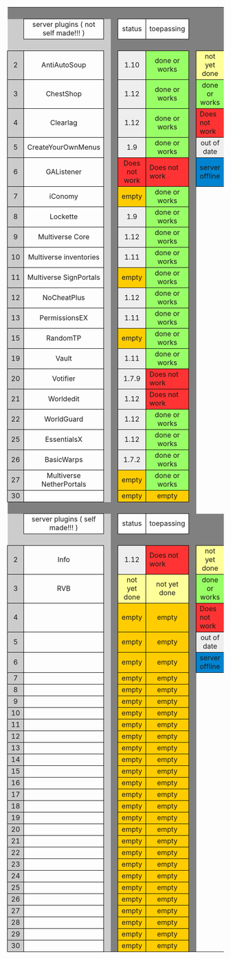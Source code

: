 <!DOCTYPE HTML PUBLIC "-//W3C//DTD HTML 4.0 Transitional//EN">

<html>
<body>
<table cellspacing="0" border="0">
	<colgroup span="12" width="85"></colgroup>
	<tr>
		<td height="17" align="left" bgcolor="#808080"><br></td>
		<td align="left" bgcolor="#808080"><br></td>
		<td align="left" bgcolor="#808080"><br></td>
		<td align="left" bgcolor="#808080"><br></td>
		<td align="left" bgcolor="#808080"><br></td>
		<td align="left" bgcolor="#808080"><br></td>
		<td align="left" bgcolor="#808080"><br></td>
		<td align="left" bgcolor="#808080"><br></td>
		<td align="left" bgcolor="#808080"><br></td>
		<td align="left" bgcolor="#808080"><br></td>
		<td align="left" bgcolor="#808080"><br></td>
		<td align="left" bgcolor="#808080"><br></td>
	</tr>
	<tr>
		<td height="17" align="left" bgcolor="#CCCCCC"><br></td>
		<td style="border-top: 1px solid #000000; border-bottom: 1px solid #000000; border-left: 1px solid #000000; border-right: 1px solid #000000" colspan=3 align="center" valign=middle>server plugins ( not self made!!! )</td>
		<td align="left" bgcolor="#CCCCCC"><br></td>
		<td align="left" bgcolor="#808080"><br></td>
		<td style="border-top: 1px solid #000000; border-bottom: 1px solid #000000; border-left: 1px solid #000000; border-right: 1px solid #000000" colspan=2 align="center" valign=middle>status</td>
		<td style="border-top: 1px solid #000000; border-bottom: 1px solid #000000; border-left: 1px solid #000000; border-right: 1px solid #000000" align="center">toepassing</td>
		<td align="left" bgcolor="#808080"><br></td>
		<td align="left" bgcolor="#808080"><br></td>
		<td align="left" bgcolor="#808080"><br></td>
	</tr>
	<tr>
		<td height="17" align="left" bgcolor="#CCCCCC"><br></td>
		<td align="center" valign=middle bgcolor="#CCCCCC"><br></td>
		<td align="left" bgcolor="#CCCCCC"><br></td>
		<td align="left" bgcolor="#CCCCCC"><br></td>
		<td align="left" bgcolor="#CCCCCC"><br></td>
		<td align="left" bgcolor="#808080"><br></td>
		<td align="left" bgcolor="#808080"><br></td>
		<td align="left" bgcolor="#808080"><br></td>
		<td align="left" bgcolor="#808080"><br></td>
		<td align="left" bgcolor="#808080"><br></td>
		<td align="left" bgcolor="#808080"><br></td>
		<td align="left" bgcolor="#808080"><br></td>
	</tr>
	<tr>
		<td style="border-top: 1px solid #000000; border-bottom: 1px solid #000000; border-left: 1px solid #000000; border-right: 1px solid #000000" height="17" align="center" bgcolor="#CCCCCC" sdval="2" sdnum="1043;">2</td>
		<td style="border-top: 1px solid #000000; border-bottom: 1px solid #000000; border-left: 1px solid #000000; border-right: 1px solid #000000" colspan=3 align="center" valign=middle>AntiAutoSoup</td>
		<td align="left" bgcolor="#CCCCCC"><br></td>
		<td align="left" bgcolor="#808080"><br></td>
		<td style="border-top: 1px solid #000000; border-bottom: 1px solid #000000; border-left: 1px solid #000000; border-right: 1px solid #000000" colspan=2 align="center" valign=middle bgcolor="#EEEEEE">1.10</td>
		<td style="border-top: 1px solid #000000; border-bottom: 1px solid #000000; border-left: 1px solid #000000; border-right: 1px solid #000000" align="center" bgcolor="#99FF66">done or works</td>
		<td align="left" bgcolor="#808080"><br></td>
		<td style="border-top: 1px solid #000000; border-bottom: 1px solid #000000; border-left: 1px solid #000000; border-right: 1px solid #000000" align="center" bgcolor="#FFFF99">not yet done</td>
		<td align="left" bgcolor="#808080"><br></td>
	</tr>
	<tr>
		<td style="border-top: 1px solid #000000; border-bottom: 1px solid #000000; border-left: 1px solid #000000; border-right: 1px solid #000000" height="17" align="center" bgcolor="#CCCCCC" sdval="3" sdnum="1043;">3</td>
		<td style="border-top: 1px solid #000000; border-bottom: 1px solid #000000; border-left: 1px solid #000000; border-right: 1px solid #000000" colspan=3 align="center" valign=middle>ChestShop</td>
		<td align="left" bgcolor="#CCCCCC"><br></td>
		<td align="left" bgcolor="#808080"><br></td>
		<td style="border-top: 1px solid #000000; border-bottom: 1px solid #000000; border-left: 1px solid #000000; border-right: 1px solid #000000" colspan=2 align="center" valign=middle bgcolor="#EEEEEE">1.12</td>
		<td style="border-top: 1px solid #000000; border-bottom: 1px solid #000000; border-left: 1px solid #000000; border-right: 1px solid #000000" align="center" bgcolor="#99FF66">done or works</td>
		<td align="left" bgcolor="#808080"><br></td>
		<td style="border-top: 1px solid #000000; border-bottom: 1px solid #000000; border-left: 1px solid #000000; border-right: 1px solid #000000" align="center" bgcolor="#99FF66">done or works</td>
		<td align="left" bgcolor="#808080"><br></td>
	</tr>
	<tr>
		<td style="border-top: 1px solid #000000; border-bottom: 1px solid #000000; border-left: 1px solid #000000; border-right: 1px solid #000000" height="17" align="center" bgcolor="#CCCCCC" sdval="4" sdnum="1043;">4</td>
		<td style="border-top: 1px solid #000000; border-bottom: 1px solid #000000; border-left: 1px solid #000000; border-right: 1px solid #000000" colspan=3 align="center" valign=middle>Clearlag</td>
		<td align="left" bgcolor="#CCCCCC"><br></td>
		<td align="left" bgcolor="#808080"><br></td>
		<td style="border-top: 1px solid #000000; border-bottom: 1px solid #000000; border-left: 1px solid #000000; border-right: 1px solid #000000" colspan=2 align="center" valign=middle bgcolor="#EEEEEE">1.12</td>
		<td style="border-top: 1px solid #000000; border-bottom: 1px solid #000000; border-left: 1px solid #000000; border-right: 1px solid #000000" align="center" bgcolor="#99FF66">done or works</td>
		<td align="left" bgcolor="#808080"><br></td>
		<td style="border-top: 1px solid #000000; border-bottom: 1px solid #000000; border-left: 1px solid #000000; border-right: 1px solid #000000" align="left" bgcolor="#FF3333">Does not work</td>
		<td align="left" bgcolor="#808080"><br></td>
	</tr>
	<tr>
		<td style="border-top: 1px solid #000000; border-bottom: 1px solid #000000; border-left: 1px solid #000000; border-right: 1px solid #000000" height="17" align="center" bgcolor="#CCCCCC" sdval="5" sdnum="1043;">5</td>
		<td style="border-top: 1px solid #000000; border-bottom: 1px solid #000000; border-left: 1px solid #000000; border-right: 1px solid #000000" colspan=3 align="center" valign=middle>CreateYourOwnMenus</td>
		<td align="left" bgcolor="#CCCCCC"><br></td>
		<td align="left" bgcolor="#808080"><br></td>
		<td style="border-top: 1px solid #000000; border-bottom: 1px solid #000000; border-left: 1px solid #000000; border-right: 1px solid #000000" colspan=2 align="center" valign=middle bgcolor="#EEEEEE">1.9</td>
		<td style="border-top: 1px solid #000000; border-bottom: 1px solid #000000; border-left: 1px solid #000000; border-right: 1px solid #000000" align="center" bgcolor="#99FF66">done or works</td>
		<td align="left" bgcolor="#808080"><br></td>
		<td style="border-top: 1px solid #000000; border-bottom: 1px solid #000000; border-left: 1px solid #000000; border-right: 1px solid #000000" align="center" bgcolor="#EEEEEE">out of date</td>
		<td align="left" bgcolor="#808080"><br></td>
	</tr>
	<tr>
		<td style="border-top: 1px solid #000000; border-bottom: 1px solid #000000; border-left: 1px solid #000000; border-right: 1px solid #000000" height="17" align="center" bgcolor="#CCCCCC" sdval="6" sdnum="1043;">6</td>
		<td style="border-top: 1px solid #000000; border-bottom: 1px solid #000000; border-left: 1px solid #000000; border-right: 1px solid #000000" colspan=3 align="center" valign=middle>GAListener</td>
		<td align="left" bgcolor="#CCCCCC"><br></td>
		<td align="left" bgcolor="#808080"><br></td>
		<td style="border-top: 1px solid #000000; border-bottom: 1px solid #000000; border-left: 1px solid #000000; border-right: 1px solid #000000" colspan=2 align="center" valign=middle bgcolor="#FF3333">Does not work</td>
		<td style="border-top: 1px solid #000000; border-bottom: 1px solid #000000; border-left: 1px solid #000000; border-right: 1px solid #000000" align="left" bgcolor="#FF3333">Does not work</td>
		<td align="left" bgcolor="#808080"><br></td>
		<td style="border-top: 1px solid #000000; border-bottom: 1px solid #000000; border-left: 1px solid #000000; border-right: 1px solid #000000" align="left" bgcolor="#0084D1">server offline</td>
		<td align="left" bgcolor="#808080"><br></td>
	</tr>
	<tr>
		<td style="border-top: 1px solid #000000; border-bottom: 1px solid #000000; border-left: 1px solid #000000; border-right: 1px solid #000000" height="17" align="center" bgcolor="#CCCCCC" sdval="7" sdnum="1043;">7</td>
		<td style="border-top: 1px solid #000000; border-bottom: 1px solid #000000; border-left: 1px solid #000000; border-right: 1px solid #000000" colspan=3 align="center" valign=middle>iConomy</td>
		<td align="left" bgcolor="#CCCCCC"><br></td>
		<td align="left" bgcolor="#808080"><br></td>
		<td style="border-top: 1px solid #000000; border-bottom: 1px solid #000000; border-left: 1px solid #000000; border-right: 1px solid #000000" colspan=2 align="center" valign=middle bgcolor="#FFCC00">empty</td>
		<td style="border-top: 1px solid #000000; border-bottom: 1px solid #000000; border-left: 1px solid #000000; border-right: 1px solid #000000" align="center" bgcolor="#99FF66">done or works</td>
		<td align="left" bgcolor="#808080"><br></td>
		<td align="left"><br></td>
		<td align="left" bgcolor="#808080"><br></td>
	</tr>
	<tr>
		<td style="border-top: 1px solid #000000; border-bottom: 1px solid #000000; border-left: 1px solid #000000; border-right: 1px solid #000000" height="17" align="center" bgcolor="#CCCCCC" sdval="8" sdnum="1043;">8</td>
		<td style="border-top: 1px solid #000000; border-bottom: 1px solid #000000; border-left: 1px solid #000000; border-right: 1px solid #000000" colspan=3 align="center" valign=middle>Lockette</td>
		<td align="left" bgcolor="#CCCCCC"><br></td>
		<td align="left" bgcolor="#808080"><br></td>
		<td style="border-top: 1px solid #000000; border-bottom: 1px solid #000000; border-left: 1px solid #000000; border-right: 1px solid #000000" colspan=2 align="center" valign=middle bgcolor="#EEEEEE">1.9</td>
		<td style="border-top: 1px solid #000000; border-bottom: 1px solid #000000; border-left: 1px solid #000000; border-right: 1px solid #000000" align="center" bgcolor="#99FF66">done or works</td>
		<td align="left" bgcolor="#808080"><br></td>
		<td align="left"><br></td>
		<td align="left" bgcolor="#808080"><br></td>
	</tr>
	<tr>
		<td style="border-top: 1px solid #000000; border-bottom: 1px solid #000000; border-left: 1px solid #000000; border-right: 1px solid #000000" height="17" align="center" bgcolor="#CCCCCC" sdval="9" sdnum="1043;">9</td>
		<td style="border-top: 1px solid #000000; border-bottom: 1px solid #000000; border-left: 1px solid #000000; border-right: 1px solid #000000" colspan=3 align="center" valign=middle>Multiverse Core</td>
		<td align="left" bgcolor="#CCCCCC"><br></td>
		<td align="left" bgcolor="#808080"><br></td>
		<td style="border-top: 1px solid #000000; border-bottom: 1px solid #000000; border-left: 1px solid #000000; border-right: 1px solid #000000" colspan=2 align="center" valign=middle bgcolor="#EEEEEE">1.12</td>
		<td style="border-top: 1px solid #000000; border-bottom: 1px solid #000000; border-left: 1px solid #000000; border-right: 1px solid #000000" align="center" bgcolor="#99FF66">done or works</td>
		<td align="left" bgcolor="#808080"><br></td>
		<td align="left"><br></td>
		<td align="left" bgcolor="#808080"><br></td>
	</tr>
	<tr>
		<td style="border-top: 1px solid #000000; border-bottom: 1px solid #000000; border-left: 1px solid #000000; border-right: 1px solid #000000" height="17" align="center" bgcolor="#CCCCCC" sdval="10" sdnum="1043;">10</td>
		<td style="border-top: 1px solid #000000; border-bottom: 1px solid #000000; border-left: 1px solid #000000; border-right: 1px solid #000000" colspan=3 align="center" valign=middle>Multiverse inventories</td>
		<td align="left" bgcolor="#CCCCCC"><br></td>
		<td align="left" bgcolor="#808080"><br></td>
		<td style="border-top: 1px solid #000000; border-bottom: 1px solid #000000; border-left: 1px solid #000000; border-right: 1px solid #000000" colspan=2 align="center" valign=middle bgcolor="#EEEEEE">1.11</td>
		<td style="border-top: 1px solid #000000; border-bottom: 1px solid #000000; border-left: 1px solid #000000; border-right: 1px solid #000000" align="center" bgcolor="#99FF66">done or works</td>
		<td align="left" bgcolor="#808080"><br></td>
		<td align="left"><br></td>
		<td align="left" bgcolor="#808080"><br></td>
	</tr>
	<tr>
		<td style="border-top: 1px solid #000000; border-bottom: 1px solid #000000; border-left: 1px solid #000000; border-right: 1px solid #000000" height="17" align="center" bgcolor="#CCCCCC" sdval="11" sdnum="1043;">11</td>
		<td style="border-top: 1px solid #000000; border-bottom: 1px solid #000000; border-left: 1px solid #000000; border-right: 1px solid #000000" colspan=3 align="center" valign=middle>Multiverse SignPortals</td>
		<td align="left" bgcolor="#CCCCCC"><br></td>
		<td align="left" bgcolor="#808080"><br></td>
		<td style="border-top: 1px solid #000000; border-bottom: 1px solid #000000; border-left: 1px solid #000000; border-right: 1px solid #000000" colspan=2 align="center" valign=middle bgcolor="#FFCC00">empty</td>
		<td style="border-top: 1px solid #000000; border-bottom: 1px solid #000000; border-left: 1px solid #000000; border-right: 1px solid #000000" align="center" bgcolor="#99FF66">done or works</td>
		<td align="left" bgcolor="#808080"><br></td>
		<td align="left"><br></td>
		<td align="left" bgcolor="#808080"><br></td>
	</tr>
	<tr>
		<td style="border-top: 1px solid #000000; border-bottom: 1px solid #000000; border-left: 1px solid #000000; border-right: 1px solid #000000" height="17" align="center" bgcolor="#CCCCCC" sdval="12" sdnum="1043;">12</td>
		<td style="border-top: 1px solid #000000; border-bottom: 1px solid #000000; border-left: 1px solid #000000; border-right: 1px solid #000000" colspan=3 align="center" valign=middle>NoCheatPlus</td>
		<td align="left" bgcolor="#CCCCCC"><br></td>
		<td align="left" bgcolor="#808080"><br></td>
		<td style="border-top: 1px solid #000000; border-bottom: 1px solid #000000; border-left: 1px solid #000000; border-right: 1px solid #000000" colspan=2 align="center" valign=middle bgcolor="#EEEEEE">1.12</td>
		<td style="border-top: 1px solid #000000; border-bottom: 1px solid #000000; border-left: 1px solid #000000; border-right: 1px solid #000000" align="center" bgcolor="#99FF66">done or works</td>
		<td align="left" bgcolor="#808080"><br></td>
		<td align="left"><br></td>
		<td align="left" bgcolor="#808080"><br></td>
	</tr>
	<tr>
		<td style="border-top: 1px solid #000000; border-bottom: 1px solid #000000; border-left: 1px solid #000000; border-right: 1px solid #000000" height="17" align="center" bgcolor="#CCCCCC" sdval="13" sdnum="1043;">13</td>
		<td style="border-top: 1px solid #000000; border-bottom: 1px solid #000000; border-left: 1px solid #000000; border-right: 1px solid #000000" colspan=3 align="center" valign=middle>PermissionsEX</td>
		<td align="left" bgcolor="#CCCCCC"><br></td>
		<td align="left" bgcolor="#808080"><br></td>
		<td style="border-top: 1px solid #000000; border-bottom: 1px solid #000000; border-left: 1px solid #000000; border-right: 1px solid #000000" colspan=2 align="center" valign=middle bgcolor="#EEEEEE">1.11</td>
		<td style="border-top: 1px solid #000000; border-bottom: 1px solid #000000; border-left: 1px solid #000000; border-right: 1px solid #000000" align="center" bgcolor="#99FF66">done or works</td>
		<td align="left" bgcolor="#808080"><br></td>
		<td align="left"><br></td>
		<td align="left" bgcolor="#808080"><br></td>
	</tr>
	<tr>
		<td style="border-top: 1px solid #000000; border-bottom: 1px solid #000000; border-left: 1px solid #000000; border-right: 1px solid #000000" height="17" align="center" bgcolor="#CCCCCC" sdval="15" sdnum="1043;">15</td>
		<td style="border-top: 1px solid #000000; border-bottom: 1px solid #000000; border-left: 1px solid #000000; border-right: 1px solid #000000" colspan=3 align="center" valign=middle>RandomTP</td>
		<td align="left" bgcolor="#CCCCCC"><br></td>
		<td align="left" bgcolor="#808080"><br></td>
		<td style="border-top: 1px solid #000000; border-bottom: 1px solid #000000; border-left: 1px solid #000000; border-right: 1px solid #000000" colspan=2 align="center" valign=middle bgcolor="#FFCC00">empty</td>
		<td style="border-top: 1px solid #000000; border-bottom: 1px solid #000000; border-left: 1px solid #000000; border-right: 1px solid #000000" align="center" bgcolor="#99FF66">done or works</td>
		<td align="left" bgcolor="#808080"><br></td>
		<td align="left"><br></td>
		<td align="left" bgcolor="#808080"><br></td>
	</tr>
	<tr>
		<td style="border-top: 1px solid #000000; border-bottom: 1px solid #000000; border-left: 1px solid #000000; border-right: 1px solid #000000" height="17" align="center" bgcolor="#CCCCCC" sdval="19" sdnum="1043;">19</td>
		<td style="border-top: 1px solid #000000; border-bottom: 1px solid #000000; border-left: 1px solid #000000; border-right: 1px solid #000000" colspan=3 align="center" valign=middle>Vault</td>
		<td align="left" bgcolor="#CCCCCC"><br></td>
		<td align="left" bgcolor="#808080"><br></td>
		<td style="border-top: 1px solid #000000; border-bottom: 1px solid #000000; border-left: 1px solid #000000; border-right: 1px solid #000000" colspan=2 align="center" valign=middle bgcolor="#EEEEEE">1.11</td>
		<td style="border-top: 1px solid #000000; border-bottom: 1px solid #000000; border-left: 1px solid #000000; border-right: 1px solid #000000" align="center" bgcolor="#99FF66">done or works</td>
		<td align="left" bgcolor="#808080"><br></td>
		<td align="left"><br></td>
		<td align="left" bgcolor="#808080"><br></td>
	</tr>
	<tr>
		<td style="border-top: 1px solid #000000; border-bottom: 1px solid #000000; border-left: 1px solid #000000; border-right: 1px solid #000000" height="17" align="center" bgcolor="#CCCCCC" sdval="20" sdnum="1043;">20</td>
		<td style="border-top: 1px solid #000000; border-bottom: 1px solid #000000; border-left: 1px solid #000000; border-right: 1px solid #000000" colspan=3 align="center" valign=middle>Votifier</td>
		<td align="left" bgcolor="#CCCCCC"><br></td>
		<td align="left" bgcolor="#808080"><br></td>
		<td style="border-top: 1px solid #000000; border-bottom: 1px solid #000000; border-left: 1px solid #000000; border-right: 1px solid #000000" colspan=2 align="center" valign=middle bgcolor="#EEEEEE">1.7.9</td>
		<td style="border-top: 1px solid #000000; border-bottom: 1px solid #000000; border-left: 1px solid #000000; border-right: 1px solid #000000" align="left" bgcolor="#FF3333">Does not work</td>
		<td align="left" bgcolor="#808080"><br></td>
		<td align="left"><br></td>
		<td align="left" bgcolor="#808080"><br></td>
	</tr>
	<tr>
		<td style="border-top: 1px solid #000000; border-bottom: 1px solid #000000; border-left: 1px solid #000000; border-right: 1px solid #000000" height="17" align="center" bgcolor="#CCCCCC" sdval="21" sdnum="1043;">21</td>
		<td style="border-top: 1px solid #000000; border-bottom: 1px solid #000000; border-left: 1px solid #000000; border-right: 1px solid #000000" colspan=3 align="center" valign=middle>Worldedit</td>
		<td align="left" bgcolor="#CCCCCC"><br></td>
		<td align="left" bgcolor="#808080"><br></td>
		<td style="border-top: 1px solid #000000; border-bottom: 1px solid #000000; border-left: 1px solid #000000; border-right: 1px solid #000000" colspan=2 align="center" valign=middle bgcolor="#EEEEEE">1.12</td>
		<td style="border-top: 1px solid #000000; border-bottom: 1px solid #000000; border-left: 1px solid #000000; border-right: 1px solid #000000" align="left" bgcolor="#FF3333">Does not work</td>
		<td align="left" bgcolor="#808080"><br></td>
		<td align="left"><br></td>
		<td align="left" bgcolor="#808080"><br></td>
	</tr>
	<tr>
		<td style="border-top: 1px solid #000000; border-bottom: 1px solid #000000; border-left: 1px solid #000000; border-right: 1px solid #000000" height="17" align="center" bgcolor="#CCCCCC" sdval="22" sdnum="1043;">22</td>
		<td style="border-top: 1px solid #000000; border-bottom: 1px solid #000000; border-left: 1px solid #000000; border-right: 1px solid #000000" colspan=3 align="center" valign=middle>WorldGuard</td>
		<td align="left" bgcolor="#CCCCCC"><br></td>
		<td align="left" bgcolor="#808080"><br></td>
		<td style="border-top: 1px solid #000000; border-bottom: 1px solid #000000; border-left: 1px solid #000000; border-right: 1px solid #000000" colspan=2 align="center" valign=middle bgcolor="#EEEEEE">1.12</td>
		<td style="border-top: 1px solid #000000; border-bottom: 1px solid #000000; border-left: 1px solid #000000; border-right: 1px solid #000000" align="center" bgcolor="#99FF66">done or works</td>
		<td align="left" bgcolor="#808080"><br></td>
		<td align="left"><br></td>
		<td align="left" bgcolor="#808080"><br></td>
	</tr>
	<tr>
		<td style="border-top: 1px solid #000000; border-bottom: 1px solid #000000; border-left: 1px solid #000000; border-right: 1px solid #000000" height="17" align="center" bgcolor="#CCCCCC" sdval="25" sdnum="1043;">25</td>
		<td style="border-top: 1px solid #000000; border-bottom: 1px solid #000000; border-left: 1px solid #000000; border-right: 1px solid #000000" colspan=3 align="center" valign=middle>EssentialsX</td>
		<td align="left" bgcolor="#CCCCCC"><br></td>
		<td align="left" bgcolor="#808080"><br></td>
		<td style="border-top: 1px solid #000000; border-bottom: 1px solid #000000; border-left: 1px solid #000000; border-right: 1px solid #000000" colspan=2 align="center" valign=middle bgcolor="#EEEEEE">1.12</td>
		<td style="border-top: 1px solid #000000; border-bottom: 1px solid #000000; border-left: 1px solid #000000; border-right: 1px solid #000000" align="center" bgcolor="#99FF66">done or works</td>
		<td align="left" bgcolor="#808080"><br></td>
		<td align="left"><br></td>
		<td align="left" bgcolor="#808080"><br></td>
	</tr>
	<tr>
		<td style="border-top: 1px solid #000000; border-bottom: 1px solid #000000; border-left: 1px solid #000000; border-right: 1px solid #000000" height="17" align="center" bgcolor="#CCCCCC" sdval="26" sdnum="1043;">26</td>
		<td style="border-top: 1px solid #000000; border-bottom: 1px solid #000000; border-left: 1px solid #000000; border-right: 1px solid #000000" colspan=3 align="center" valign=middle>BasicWarps</td>
		<td align="left" bgcolor="#CCCCCC"><br></td>
		<td align="left" bgcolor="#808080"><br></td>
		<td style="border-top: 1px solid #000000; border-bottom: 1px solid #000000; border-left: 1px solid #000000; border-right: 1px solid #000000" colspan=2 align="center" valign=middle bgcolor="#EEEEEE">1.7.2</td>
		<td style="border-top: 1px solid #000000; border-bottom: 1px solid #000000; border-left: 1px solid #000000; border-right: 1px solid #000000" align="center" bgcolor="#99FF66">done or works</td>
		<td align="left" bgcolor="#808080"><br></td>
		<td align="left"><br></td>
		<td align="left" bgcolor="#808080"><br></td>
	</tr>
	<tr>
		<td style="border-top: 1px solid #000000; border-bottom: 1px solid #000000; border-left: 1px solid #000000; border-right: 1px solid #000000" height="17" align="center" bgcolor="#CCCCCC" sdval="27" sdnum="1043;">27</td>
		<td style="border-top: 1px solid #000000; border-bottom: 1px solid #000000; border-left: 1px solid #000000; border-right: 1px solid #000000" colspan=3 align="center" valign=middle>Multiverse NetherPortals</td>
		<td align="left" bgcolor="#CCCCCC"><br></td>
		<td align="left" bgcolor="#808080"><br></td>
		<td style="border-top: 1px solid #000000; border-bottom: 1px solid #000000; border-left: 1px solid #000000; border-right: 1px solid #000000" colspan=2 align="center" valign=middle bgcolor="#FFCC00">empty</td>
		<td style="border-top: 1px solid #000000; border-bottom: 1px solid #000000; border-left: 1px solid #000000; border-right: 1px solid #000000" align="center" bgcolor="#99FF66">done or works</td>
		<td align="left" bgcolor="#808080"><br></td>
		<td align="left"><br></td>
		<td align="left" bgcolor="#808080"><br></td>
	</tr>
	<tr>
		<td style="border-top: 1px solid #000000; border-bottom: 1px solid #000000; border-left: 1px solid #000000; border-right: 1px solid #000000" height="17" align="center" bgcolor="#CCCCCC" sdval="30" sdnum="1043;">30</td>
		<td style="border-top: 1px solid #000000; border-bottom: 1px solid #000000; border-left: 1px solid #000000; border-right: 1px solid #000000" colspan=3 align="center" valign=middle><br></td>
		<td align="left" bgcolor="#CCCCCC"><br></td>
		<td align="left" bgcolor="#808080"><br></td>
		<td style="border-top: 1px solid #000000; border-bottom: 1px solid #000000; border-left: 1px solid #000000; border-right: 1px solid #000000" colspan=2 align="center" valign=middle bgcolor="#FFCC00">empty</td>
		<td style="border-top: 1px solid #000000; border-bottom: 1px solid #000000; border-left: 1px solid #000000; border-right: 1px solid #000000" align="center" bgcolor="#FFCC00">empty</td>
		<td align="left" bgcolor="#808080"><br></td>
		<td align="left"><br></td>
		<td align="left" bgcolor="#808080"><br></td>
	</tr>
	<tr>
		<td height="17" align="left" bgcolor="#808080"><br></td>
		<td align="left" bgcolor="#808080"><br></td>
		<td align="left" bgcolor="#808080"><br></td>
		<td align="left" bgcolor="#808080"><br></td>
		<td align="left" bgcolor="#808080"><br></td>
		<td align="left" bgcolor="#808080"><br></td>
		<td align="left" bgcolor="#808080"><br></td>
		<td align="left" bgcolor="#808080"><br></td>
		<td align="left" bgcolor="#808080"><br></td>
		<td align="left" bgcolor="#808080"><br></td>
		<td align="left"><br></td>
		<td align="left" bgcolor="#808080"><br></td>
	</tr>
	<tr>
		<td height="17" align="left" bgcolor="#CCCCCC"><br></td>
		<td style="border-top: 1px solid #000000; border-bottom: 1px solid #000000; border-left: 1px solid #000000; border-right: 1px solid #000000" colspan=3 align="center" valign=middle>server plugins ( self made!!! )</td>
		<td align="left" bgcolor="#CCCCCC"><br></td>
		<td align="left" bgcolor="#808080"><br></td>
		<td style="border-top: 1px solid #000000; border-bottom: 1px solid #000000; border-left: 1px solid #000000; border-right: 1px solid #000000" colspan=2 align="center" valign=middle>status</td>
		<td style="border-top: 1px solid #000000; border-bottom: 1px solid #000000; border-left: 1px solid #000000; border-right: 1px solid #000000" align="center">toepassing</td>
		<td align="left" bgcolor="#808080"><br></td>
		<td align="left" bgcolor="#808080"><br></td>
		<td align="left" bgcolor="#808080"><br></td>
	</tr>
	<tr>
		<td height="17" align="left" bgcolor="#CCCCCC"><br></td>
		<td align="left" bgcolor="#CCCCCC"><br></td>
		<td align="left" bgcolor="#CCCCCC"><br></td>
		<td align="left" bgcolor="#CCCCCC"><br></td>
		<td align="left" bgcolor="#CCCCCC"><br></td>
		<td align="left" bgcolor="#808080"><br></td>
		<td align="left" bgcolor="#808080"><br></td>
		<td align="left" bgcolor="#808080"><br></td>
		<td align="left" bgcolor="#808080"><br></td>
		<td align="left" bgcolor="#808080"><br></td>
		<td align="left" bgcolor="#808080"><br></td>
		<td align="left" bgcolor="#808080"><br></td>
	</tr>
	<tr>
		<td style="border-top: 1px solid #000000; border-bottom: 1px solid #000000; border-left: 1px solid #000000; border-right: 1px solid #000000" height="17" align="center" bgcolor="#CCCCCC" sdval="2" sdnum="1043;">2</td>
		<td style="border-top: 1px solid #000000; border-bottom: 1px solid #000000; border-left: 1px solid #000000; border-right: 1px solid #000000" colspan=3 align="center" valign=middle>Info</td>
		<td align="left" bgcolor="#CCCCCC"><br></td>
		<td align="left" bgcolor="#808080"><br></td>
		<td style="border-top: 1px solid #000000; border-bottom: 1px solid #000000; border-left: 1px solid #000000; border-right: 1px solid #000000" colspan=2 align="center" valign=middle bgcolor="#EEEEEE">1.12</td>
		<td style="border-top: 1px solid #000000; border-bottom: 1px solid #000000; border-left: 1px solid #000000; border-right: 1px solid #000000" align="left" bgcolor="#FF3333">Does not work</td>
		<td align="left" bgcolor="#808080"><br></td>
		<td style="border-top: 1px solid #000000; border-bottom: 1px solid #000000; border-left: 1px solid #000000; border-right: 1px solid #000000" align="center" bgcolor="#FFFF99">not yet done</td>
		<td align="left" bgcolor="#808080"><br></td>
	</tr>
	<tr>
		<td style="border-top: 1px solid #000000; border-bottom: 1px solid #000000; border-left: 1px solid #000000; border-right: 1px solid #000000" height="17" align="center" bgcolor="#CCCCCC" sdval="3" sdnum="1043;">3</td>
		<td style="border-top: 1px solid #000000; border-bottom: 1px solid #000000; border-left: 1px solid #000000; border-right: 1px solid #000000" colspan=3 align="center" valign=middle>RVB</td>
		<td align="left" bgcolor="#CCCCCC"><br></td>
		<td align="left" bgcolor="#808080"><br></td>
		<td style="border-top: 1px solid #000000; border-bottom: 1px solid #000000; border-left: 1px solid #000000; border-right: 1px solid #000000" colspan=2 align="center" valign=middle bgcolor="#FFFF99">not yet done</td>
		<td style="border-top: 1px solid #000000; border-bottom: 1px solid #000000; border-left: 1px solid #000000; border-right: 1px solid #000000" align="center" bgcolor="#FFFF99">not yet done</td>
		<td align="left" bgcolor="#808080"><br></td>
		<td style="border-top: 1px solid #000000; border-bottom: 1px solid #000000; border-left: 1px solid #000000; border-right: 1px solid #000000" align="center" bgcolor="#99FF66">done or works</td>
		<td align="left" bgcolor="#808080"><br></td>
	</tr>
	<tr>
		<td style="border-top: 1px solid #000000; border-bottom: 1px solid #000000; border-left: 1px solid #000000; border-right: 1px solid #000000" height="17" align="center" bgcolor="#CCCCCC" sdval="4" sdnum="1043;">4</td>
		<td style="border-top: 1px solid #000000; border-bottom: 1px solid #000000; border-left: 1px solid #000000; border-right: 1px solid #000000" colspan=3 align="center" valign=middle><br></td>
		<td align="left" bgcolor="#CCCCCC"><br></td>
		<td align="left" bgcolor="#808080"><br></td>
		<td style="border-top: 1px solid #000000; border-bottom: 1px solid #000000; border-left: 1px solid #000000; border-right: 1px solid #000000" colspan=2 align="center" valign=middle bgcolor="#FFCC00">empty</td>
		<td style="border-top: 1px solid #000000; border-bottom: 1px solid #000000; border-left: 1px solid #000000; border-right: 1px solid #000000" align="center" bgcolor="#FFCC00">empty</td>
		<td align="left" bgcolor="#808080"><br></td>
		<td style="border-top: 1px solid #000000; border-bottom: 1px solid #000000; border-left: 1px solid #000000; border-right: 1px solid #000000" align="left" bgcolor="#FF3333">Does not work</td>
		<td align="left" bgcolor="#808080"><br></td>
	</tr>
	<tr>
		<td style="border-top: 1px solid #000000; border-bottom: 1px solid #000000; border-left: 1px solid #000000; border-right: 1px solid #000000" height="17" align="center" bgcolor="#CCCCCC" sdval="5" sdnum="1043;">5</td>
		<td style="border-top: 1px solid #000000; border-bottom: 1px solid #000000; border-left: 1px solid #000000; border-right: 1px solid #000000" colspan=3 align="center" valign=middle><br></td>
		<td align="left" bgcolor="#CCCCCC"><br></td>
		<td align="left" bgcolor="#808080"><br></td>
		<td style="border-top: 1px solid #000000; border-bottom: 1px solid #000000; border-left: 1px solid #000000; border-right: 1px solid #000000" colspan=2 align="center" valign=middle bgcolor="#FFCC00">empty</td>
		<td style="border-top: 1px solid #000000; border-bottom: 1px solid #000000; border-left: 1px solid #000000; border-right: 1px solid #000000" align="center" bgcolor="#FFCC00">empty</td>
		<td align="left" bgcolor="#808080"><br></td>
		<td style="border-top: 1px solid #000000; border-bottom: 1px solid #000000; border-left: 1px solid #000000; border-right: 1px solid #000000" align="center" bgcolor="#EEEEEE">out of date</td>
		<td align="left" bgcolor="#808080"><br></td>
	</tr>
	<tr>
		<td style="border-top: 1px solid #000000; border-bottom: 1px solid #000000; border-left: 1px solid #000000; border-right: 1px solid #000000" height="17" align="center" bgcolor="#CCCCCC" sdval="6" sdnum="1043;">6</td>
		<td style="border-top: 1px solid #000000; border-bottom: 1px solid #000000; border-left: 1px solid #000000; border-right: 1px solid #000000" colspan=3 align="center" valign=middle><br></td>
		<td align="left" bgcolor="#CCCCCC"><br></td>
		<td align="left" bgcolor="#808080"><br></td>
		<td style="border-top: 1px solid #000000; border-bottom: 1px solid #000000; border-left: 1px solid #000000; border-right: 1px solid #000000" colspan=2 align="center" valign=middle bgcolor="#FFCC00">empty</td>
		<td style="border-top: 1px solid #000000; border-bottom: 1px solid #000000; border-left: 1px solid #000000; border-right: 1px solid #000000" align="center" bgcolor="#FFCC00">empty</td>
		<td align="left" bgcolor="#808080"><br></td>
		<td style="border-top: 1px solid #000000; border-bottom: 1px solid #000000; border-left: 1px solid #000000; border-right: 1px solid #000000" align="left" bgcolor="#0084D1">server offline</td>
		<td align="left" bgcolor="#808080"><br></td>
	</tr>
	<tr>
		<td style="border-top: 1px solid #000000; border-bottom: 1px solid #000000; border-left: 1px solid #000000; border-right: 1px solid #000000" height="17" align="center" bgcolor="#CCCCCC" sdval="7" sdnum="1043;">7</td>
		<td style="border-top: 1px solid #000000; border-bottom: 1px solid #000000; border-left: 1px solid #000000; border-right: 1px solid #000000" colspan=3 align="center" valign=middle><br></td>
		<td align="left" bgcolor="#CCCCCC"><br></td>
		<td align="left" bgcolor="#808080"><br></td>
		<td style="border-top: 1px solid #000000; border-bottom: 1px solid #000000; border-left: 1px solid #000000; border-right: 1px solid #000000" colspan=2 align="center" valign=middle bgcolor="#FFCC00">empty</td>
		<td style="border-top: 1px solid #000000; border-bottom: 1px solid #000000; border-left: 1px solid #000000; border-right: 1px solid #000000" align="center" bgcolor="#FFCC00">empty</td>
		<td align="left" bgcolor="#808080"><br></td>
		<td align="left"><br></td>
		<td align="left" bgcolor="#808080"><br></td>
	</tr>
	<tr>
		<td style="border-top: 1px solid #000000; border-bottom: 1px solid #000000; border-left: 1px solid #000000; border-right: 1px solid #000000" height="17" align="center" bgcolor="#CCCCCC" sdval="8" sdnum="1043;">8</td>
		<td style="border-top: 1px solid #000000; border-bottom: 1px solid #000000; border-left: 1px solid #000000; border-right: 1px solid #000000" colspan=3 align="center" valign=middle><br></td>
		<td align="left" bgcolor="#CCCCCC"><br></td>
		<td align="left" bgcolor="#808080"><br></td>
		<td style="border-top: 1px solid #000000; border-bottom: 1px solid #000000; border-left: 1px solid #000000; border-right: 1px solid #000000" colspan=2 align="center" valign=middle bgcolor="#FFCC00">empty</td>
		<td style="border-top: 1px solid #000000; border-bottom: 1px solid #000000; border-left: 1px solid #000000; border-right: 1px solid #000000" align="center" bgcolor="#FFCC00">empty</td>
		<td align="left" bgcolor="#808080"><br></td>
		<td align="left"><br></td>
		<td align="left" bgcolor="#808080"><br></td>
	</tr>
	<tr>
		<td style="border-top: 1px solid #000000; border-bottom: 1px solid #000000; border-left: 1px solid #000000; border-right: 1px solid #000000" height="17" align="center" bgcolor="#CCCCCC" sdval="9" sdnum="1043;">9</td>
		<td style="border-top: 1px solid #000000; border-bottom: 1px solid #000000; border-left: 1px solid #000000; border-right: 1px solid #000000" colspan=3 align="center" valign=middle><br></td>
		<td align="left" bgcolor="#CCCCCC"><br></td>
		<td align="left" bgcolor="#808080"><br></td>
		<td style="border-top: 1px solid #000000; border-bottom: 1px solid #000000; border-left: 1px solid #000000; border-right: 1px solid #000000" colspan=2 align="center" valign=middle bgcolor="#FFCC00">empty</td>
		<td style="border-top: 1px solid #000000; border-bottom: 1px solid #000000; border-left: 1px solid #000000; border-right: 1px solid #000000" align="center" bgcolor="#FFCC00">empty</td>
		<td align="left" bgcolor="#808080"><br></td>
		<td align="left"><br></td>
		<td align="left" bgcolor="#808080"><br></td>
	</tr>
	<tr>
		<td style="border-top: 1px solid #000000; border-bottom: 1px solid #000000; border-left: 1px solid #000000; border-right: 1px solid #000000" height="17" align="center" bgcolor="#CCCCCC" sdval="10" sdnum="1043;">10</td>
		<td style="border-top: 1px solid #000000; border-bottom: 1px solid #000000; border-left: 1px solid #000000; border-right: 1px solid #000000" colspan=3 align="center" valign=middle><br></td>
		<td align="left" bgcolor="#CCCCCC"><br></td>
		<td align="left" bgcolor="#808080"><br></td>
		<td style="border-top: 1px solid #000000; border-bottom: 1px solid #000000; border-left: 1px solid #000000; border-right: 1px solid #000000" colspan=2 align="center" valign=middle bgcolor="#FFCC00">empty</td>
		<td style="border-top: 1px solid #000000; border-bottom: 1px solid #000000; border-left: 1px solid #000000; border-right: 1px solid #000000" align="center" bgcolor="#FFCC00">empty</td>
		<td align="left" bgcolor="#808080"><br></td>
		<td align="left"><br></td>
		<td align="left" bgcolor="#808080"><br></td>
	</tr>
	<tr>
		<td style="border-top: 1px solid #000000; border-bottom: 1px solid #000000; border-left: 1px solid #000000; border-right: 1px solid #000000" height="17" align="center" bgcolor="#CCCCCC" sdval="11" sdnum="1043;">11</td>
		<td style="border-top: 1px solid #000000; border-bottom: 1px solid #000000; border-left: 1px solid #000000; border-right: 1px solid #000000" colspan=3 align="center" valign=middle><br></td>
		<td align="left" bgcolor="#CCCCCC"><br></td>
		<td align="left" bgcolor="#808080"><br></td>
		<td style="border-top: 1px solid #000000; border-bottom: 1px solid #000000; border-left: 1px solid #000000; border-right: 1px solid #000000" colspan=2 align="center" valign=middle bgcolor="#FFCC00">empty</td>
		<td style="border-top: 1px solid #000000; border-bottom: 1px solid #000000; border-left: 1px solid #000000; border-right: 1px solid #000000" align="center" bgcolor="#FFCC00">empty</td>
		<td align="left" bgcolor="#808080"><br></td>
		<td align="left"><br></td>
		<td align="left" bgcolor="#808080"><br></td>
	</tr>
	<tr>
		<td style="border-top: 1px solid #000000; border-bottom: 1px solid #000000; border-left: 1px solid #000000; border-right: 1px solid #000000" height="17" align="center" bgcolor="#CCCCCC" sdval="12" sdnum="1043;">12</td>
		<td style="border-top: 1px solid #000000; border-bottom: 1px solid #000000; border-left: 1px solid #000000; border-right: 1px solid #000000" colspan=3 align="center" valign=middle><br></td>
		<td align="left" bgcolor="#CCCCCC"><br></td>
		<td align="left" bgcolor="#808080"><br></td>
		<td style="border-top: 1px solid #000000; border-bottom: 1px solid #000000; border-left: 1px solid #000000; border-right: 1px solid #000000" colspan=2 align="center" valign=middle bgcolor="#FFCC00">empty</td>
		<td style="border-top: 1px solid #000000; border-bottom: 1px solid #000000; border-left: 1px solid #000000; border-right: 1px solid #000000" align="center" bgcolor="#FFCC00">empty</td>
		<td align="left" bgcolor="#808080"><br></td>
		<td align="left"><br></td>
		<td align="left" bgcolor="#808080"><br></td>
	</tr>
	<tr>
		<td style="border-top: 1px solid #000000; border-bottom: 1px solid #000000; border-left: 1px solid #000000; border-right: 1px solid #000000" height="17" align="center" bgcolor="#CCCCCC" sdval="13" sdnum="1043;">13</td>
		<td style="border-top: 1px solid #000000; border-bottom: 1px solid #000000; border-left: 1px solid #000000; border-right: 1px solid #000000" colspan=3 align="center" valign=middle><br></td>
		<td align="left" bgcolor="#CCCCCC"><br></td>
		<td align="left" bgcolor="#808080"><br></td>
		<td style="border-top: 1px solid #000000; border-bottom: 1px solid #000000; border-left: 1px solid #000000; border-right: 1px solid #000000" colspan=2 align="center" valign=middle bgcolor="#FFCC00">empty</td>
		<td style="border-top: 1px solid #000000; border-bottom: 1px solid #000000; border-left: 1px solid #000000; border-right: 1px solid #000000" align="center" bgcolor="#FFCC00">empty</td>
		<td align="left" bgcolor="#808080"><br></td>
		<td align="left"><br></td>
		<td align="left" bgcolor="#808080"><br></td>
	</tr>
	<tr>
		<td style="border-top: 1px solid #000000; border-bottom: 1px solid #000000; border-left: 1px solid #000000; border-right: 1px solid #000000" height="17" align="center" bgcolor="#CCCCCC" sdval="14" sdnum="1043;">14</td>
		<td style="border-top: 1px solid #000000; border-bottom: 1px solid #000000; border-left: 1px solid #000000; border-right: 1px solid #000000" colspan=3 align="center" valign=middle><br></td>
		<td align="left" bgcolor="#CCCCCC"><br></td>
		<td align="left" bgcolor="#808080"><br></td>
		<td style="border-top: 1px solid #000000; border-bottom: 1px solid #000000; border-left: 1px solid #000000; border-right: 1px solid #000000" colspan=2 align="center" valign=middle bgcolor="#FFCC00">empty</td>
		<td style="border-top: 1px solid #000000; border-bottom: 1px solid #000000; border-left: 1px solid #000000; border-right: 1px solid #000000" align="center" bgcolor="#FFCC00">empty</td>
		<td align="left" bgcolor="#808080"><br></td>
		<td align="left"><br></td>
		<td align="left" bgcolor="#808080"><br></td>
	</tr>
	<tr>
		<td style="border-top: 1px solid #000000; border-bottom: 1px solid #000000; border-left: 1px solid #000000; border-right: 1px solid #000000" height="17" align="center" bgcolor="#CCCCCC" sdval="15" sdnum="1043;">15</td>
		<td style="border-top: 1px solid #000000; border-bottom: 1px solid #000000; border-left: 1px solid #000000; border-right: 1px solid #000000" colspan=3 align="center" valign=middle><br></td>
		<td align="left" bgcolor="#CCCCCC"><br></td>
		<td align="left" bgcolor="#808080"><br></td>
		<td style="border-top: 1px solid #000000; border-bottom: 1px solid #000000; border-left: 1px solid #000000; border-right: 1px solid #000000" colspan=2 align="center" valign=middle bgcolor="#FFCC00">empty</td>
		<td style="border-top: 1px solid #000000; border-bottom: 1px solid #000000; border-left: 1px solid #000000; border-right: 1px solid #000000" align="center" bgcolor="#FFCC00">empty</td>
		<td align="left" bgcolor="#808080"><br></td>
		<td align="left"><br></td>
		<td align="left" bgcolor="#808080"><br></td>
	</tr>
	<tr>
		<td style="border-top: 1px solid #000000; border-bottom: 1px solid #000000; border-left: 1px solid #000000; border-right: 1px solid #000000" height="17" align="center" bgcolor="#CCCCCC" sdval="16" sdnum="1043;">16</td>
		<td style="border-top: 1px solid #000000; border-bottom: 1px solid #000000; border-left: 1px solid #000000; border-right: 1px solid #000000" colspan=3 align="center" valign=middle><br></td>
		<td align="left" bgcolor="#CCCCCC"><br></td>
		<td align="left" bgcolor="#808080"><br></td>
		<td style="border-top: 1px solid #000000; border-bottom: 1px solid #000000; border-left: 1px solid #000000; border-right: 1px solid #000000" colspan=2 align="center" valign=middle bgcolor="#FFCC00">empty</td>
		<td style="border-top: 1px solid #000000; border-bottom: 1px solid #000000; border-left: 1px solid #000000; border-right: 1px solid #000000" align="center" bgcolor="#FFCC00">empty</td>
		<td align="left" bgcolor="#808080"><br></td>
		<td align="left"><br></td>
		<td align="left" bgcolor="#808080"><br></td>
	</tr>
	<tr>
		<td style="border-top: 1px solid #000000; border-bottom: 1px solid #000000; border-left: 1px solid #000000; border-right: 1px solid #000000" height="17" align="center" bgcolor="#CCCCCC" sdval="17" sdnum="1043;">17</td>
		<td style="border-top: 1px solid #000000; border-bottom: 1px solid #000000; border-left: 1px solid #000000; border-right: 1px solid #000000" colspan=3 align="center" valign=middle><br></td>
		<td align="left" bgcolor="#CCCCCC"><br></td>
		<td align="left" bgcolor="#808080"><br></td>
		<td style="border-top: 1px solid #000000; border-bottom: 1px solid #000000; border-left: 1px solid #000000; border-right: 1px solid #000000" colspan=2 align="center" valign=middle bgcolor="#FFCC00">empty</td>
		<td style="border-top: 1px solid #000000; border-bottom: 1px solid #000000; border-left: 1px solid #000000; border-right: 1px solid #000000" align="center" bgcolor="#FFCC00">empty</td>
		<td align="left" bgcolor="#808080"><br></td>
		<td align="left"><br></td>
		<td align="left" bgcolor="#808080"><br></td>
	</tr>
	<tr>
		<td style="border-top: 1px solid #000000; border-bottom: 1px solid #000000; border-left: 1px solid #000000; border-right: 1px solid #000000" height="17" align="center" bgcolor="#CCCCCC" sdval="18" sdnum="1043;">18</td>
		<td style="border-top: 1px solid #000000; border-bottom: 1px solid #000000; border-left: 1px solid #000000; border-right: 1px solid #000000" colspan=3 align="center" valign=middle><br></td>
		<td align="left" bgcolor="#CCCCCC"><br></td>
		<td align="left" bgcolor="#808080"><br></td>
		<td style="border-top: 1px solid #000000; border-bottom: 1px solid #000000; border-left: 1px solid #000000; border-right: 1px solid #000000" colspan=2 align="center" valign=middle bgcolor="#FFCC00">empty</td>
		<td style="border-top: 1px solid #000000; border-bottom: 1px solid #000000; border-left: 1px solid #000000; border-right: 1px solid #000000" align="center" bgcolor="#FFCC00">empty</td>
		<td align="left" bgcolor="#808080"><br></td>
		<td align="left"><br></td>
		<td align="left" bgcolor="#808080"><br></td>
	</tr>
	<tr>
		<td style="border-top: 1px solid #000000; border-bottom: 1px solid #000000; border-left: 1px solid #000000; border-right: 1px solid #000000" height="17" align="center" bgcolor="#CCCCCC" sdval="19" sdnum="1043;">19</td>
		<td style="border-top: 1px solid #000000; border-bottom: 1px solid #000000; border-left: 1px solid #000000; border-right: 1px solid #000000" colspan=3 align="center" valign=middle><br></td>
		<td align="left" bgcolor="#CCCCCC"><br></td>
		<td align="left" bgcolor="#808080"><br></td>
		<td style="border-top: 1px solid #000000; border-bottom: 1px solid #000000; border-left: 1px solid #000000; border-right: 1px solid #000000" colspan=2 align="center" valign=middle bgcolor="#FFCC00">empty</td>
		<td style="border-top: 1px solid #000000; border-bottom: 1px solid #000000; border-left: 1px solid #000000; border-right: 1px solid #000000" align="center" bgcolor="#FFCC00">empty</td>
		<td align="left" bgcolor="#808080"><br></td>
		<td align="left"><br></td>
		<td align="left" bgcolor="#808080"><br></td>
	</tr>
	<tr>
		<td style="border-top: 1px solid #000000; border-bottom: 1px solid #000000; border-left: 1px solid #000000; border-right: 1px solid #000000" height="17" align="center" bgcolor="#CCCCCC" sdval="20" sdnum="1043;">20</td>
		<td style="border-top: 1px solid #000000; border-bottom: 1px solid #000000; border-left: 1px solid #000000; border-right: 1px solid #000000" colspan=3 align="center" valign=middle><br></td>
		<td align="left" bgcolor="#CCCCCC"><br></td>
		<td align="left" bgcolor="#808080"><br></td>
		<td style="border-top: 1px solid #000000; border-bottom: 1px solid #000000; border-left: 1px solid #000000; border-right: 1px solid #000000" colspan=2 align="center" valign=middle bgcolor="#FFCC00">empty</td>
		<td style="border-top: 1px solid #000000; border-bottom: 1px solid #000000; border-left: 1px solid #000000; border-right: 1px solid #000000" align="center" bgcolor="#FFCC00">empty</td>
		<td align="left" bgcolor="#808080"><br></td>
		<td align="left"><br></td>
		<td align="left" bgcolor="#808080"><br></td>
	</tr>
	<tr>
		<td style="border-top: 1px solid #000000; border-bottom: 1px solid #000000; border-left: 1px solid #000000; border-right: 1px solid #000000" height="17" align="center" bgcolor="#CCCCCC" sdval="21" sdnum="1043;">21</td>
		<td style="border-top: 1px solid #000000; border-bottom: 1px solid #000000; border-left: 1px solid #000000; border-right: 1px solid #000000" colspan=3 align="center" valign=middle><br></td>
		<td align="left" bgcolor="#CCCCCC"><br></td>
		<td align="left" bgcolor="#808080"><br></td>
		<td style="border-top: 1px solid #000000; border-bottom: 1px solid #000000; border-left: 1px solid #000000; border-right: 1px solid #000000" colspan=2 align="center" valign=middle bgcolor="#FFCC00">empty</td>
		<td style="border-top: 1px solid #000000; border-bottom: 1px solid #000000; border-left: 1px solid #000000; border-right: 1px solid #000000" align="center" bgcolor="#FFCC00">empty</td>
		<td align="left" bgcolor="#808080"><br></td>
		<td align="left"><br></td>
		<td align="left" bgcolor="#808080"><br></td>
	</tr>
	<tr>
		<td style="border-top: 1px solid #000000; border-bottom: 1px solid #000000; border-left: 1px solid #000000; border-right: 1px solid #000000" height="17" align="center" bgcolor="#CCCCCC" sdval="22" sdnum="1043;">22</td>
		<td style="border-top: 1px solid #000000; border-bottom: 1px solid #000000; border-left: 1px solid #000000; border-right: 1px solid #000000" colspan=3 align="center" valign=middle><br></td>
		<td align="left" bgcolor="#CCCCCC"><br></td>
		<td align="left" bgcolor="#808080"><br></td>
		<td style="border-top: 1px solid #000000; border-bottom: 1px solid #000000; border-left: 1px solid #000000; border-right: 1px solid #000000" colspan=2 align="center" valign=middle bgcolor="#FFCC00">empty</td>
		<td style="border-top: 1px solid #000000; border-bottom: 1px solid #000000; border-left: 1px solid #000000; border-right: 1px solid #000000" align="center" bgcolor="#FFCC00">empty</td>
		<td align="left" bgcolor="#808080"><br></td>
		<td align="left"><br></td>
		<td align="left" bgcolor="#808080"><br></td>
	</tr>
	<tr>
		<td style="border-top: 1px solid #000000; border-bottom: 1px solid #000000; border-left: 1px solid #000000; border-right: 1px solid #000000" height="17" align="center" bgcolor="#CCCCCC" sdval="23" sdnum="1043;">23</td>
		<td style="border-top: 1px solid #000000; border-bottom: 1px solid #000000; border-left: 1px solid #000000; border-right: 1px solid #000000" colspan=3 align="center" valign=middle><br></td>
		<td align="left" bgcolor="#CCCCCC"><br></td>
		<td align="left" bgcolor="#808080"><br></td>
		<td style="border-top: 1px solid #000000; border-bottom: 1px solid #000000; border-left: 1px solid #000000; border-right: 1px solid #000000" colspan=2 align="center" valign=middle bgcolor="#FFCC00">empty</td>
		<td style="border-top: 1px solid #000000; border-bottom: 1px solid #000000; border-left: 1px solid #000000; border-right: 1px solid #000000" align="center" bgcolor="#FFCC00">empty</td>
		<td align="left" bgcolor="#808080"><br></td>
		<td align="left"><br></td>
		<td align="left" bgcolor="#808080"><br></td>
	</tr>
	<tr>
		<td style="border-top: 1px solid #000000; border-bottom: 1px solid #000000; border-left: 1px solid #000000; border-right: 1px solid #000000" height="17" align="center" bgcolor="#CCCCCC" sdval="24" sdnum="1043;">24</td>
		<td style="border-top: 1px solid #000000; border-bottom: 1px solid #000000; border-left: 1px solid #000000; border-right: 1px solid #000000" colspan=3 align="center" valign=middle><br></td>
		<td align="left" bgcolor="#CCCCCC"><br></td>
		<td align="left" bgcolor="#808080"><br></td>
		<td style="border-top: 1px solid #000000; border-bottom: 1px solid #000000; border-left: 1px solid #000000; border-right: 1px solid #000000" colspan=2 align="center" valign=middle bgcolor="#FFCC00">empty</td>
		<td style="border-top: 1px solid #000000; border-bottom: 1px solid #000000; border-left: 1px solid #000000; border-right: 1px solid #000000" align="center" bgcolor="#FFCC00">empty</td>
		<td align="left" bgcolor="#808080"><br></td>
		<td align="left"><br></td>
		<td align="left" bgcolor="#808080"><br></td>
	</tr>
	<tr>
		<td style="border-top: 1px solid #000000; border-bottom: 1px solid #000000; border-left: 1px solid #000000; border-right: 1px solid #000000" height="17" align="center" bgcolor="#CCCCCC" sdval="25" sdnum="1043;">25</td>
		<td style="border-top: 1px solid #000000; border-bottom: 1px solid #000000; border-left: 1px solid #000000; border-right: 1px solid #000000" colspan=3 align="center" valign=middle><br></td>
		<td align="left" bgcolor="#CCCCCC"><br></td>
		<td align="left" bgcolor="#808080"><br></td>
		<td style="border-top: 1px solid #000000; border-bottom: 1px solid #000000; border-left: 1px solid #000000; border-right: 1px solid #000000" colspan=2 align="center" valign=middle bgcolor="#FFCC00">empty</td>
		<td style="border-top: 1px solid #000000; border-bottom: 1px solid #000000; border-left: 1px solid #000000; border-right: 1px solid #000000" align="center" bgcolor="#FFCC00">empty</td>
		<td align="left" bgcolor="#808080"><br></td>
		<td align="left"><br></td>
		<td align="left" bgcolor="#808080"><br></td>
	</tr>
	<tr>
		<td style="border-top: 1px solid #000000; border-bottom: 1px solid #000000; border-left: 1px solid #000000; border-right: 1px solid #000000" height="17" align="center" bgcolor="#CCCCCC" sdval="26" sdnum="1043;">26</td>
		<td style="border-top: 1px solid #000000; border-bottom: 1px solid #000000; border-left: 1px solid #000000; border-right: 1px solid #000000" colspan=3 align="center" valign=middle><br></td>
		<td align="left" bgcolor="#CCCCCC"><br></td>
		<td align="left" bgcolor="#808080"><br></td>
		<td style="border-top: 1px solid #000000; border-bottom: 1px solid #000000; border-left: 1px solid #000000; border-right: 1px solid #000000" colspan=2 align="center" valign=middle bgcolor="#FFCC00">empty</td>
		<td style="border-top: 1px solid #000000; border-bottom: 1px solid #000000; border-left: 1px solid #000000; border-right: 1px solid #000000" align="center" bgcolor="#FFCC00">empty</td>
		<td align="left" bgcolor="#808080"><br></td>
		<td align="left"><br></td>
		<td align="left" bgcolor="#808080"><br></td>
	</tr>
	<tr>
		<td style="border-top: 1px solid #000000; border-bottom: 1px solid #000000; border-left: 1px solid #000000; border-right: 1px solid #000000" height="17" align="center" bgcolor="#CCCCCC" sdval="27" sdnum="1043;">27</td>
		<td style="border-top: 1px solid #000000; border-bottom: 1px solid #000000; border-left: 1px solid #000000; border-right: 1px solid #000000" colspan=3 align="center" valign=middle><br></td>
		<td align="left" bgcolor="#CCCCCC"><br></td>
		<td align="left" bgcolor="#808080"><br></td>
		<td style="border-top: 1px solid #000000; border-bottom: 1px solid #000000; border-left: 1px solid #000000; border-right: 1px solid #000000" colspan=2 align="center" valign=middle bgcolor="#FFCC00">empty</td>
		<td style="border-top: 1px solid #000000; border-bottom: 1px solid #000000; border-left: 1px solid #000000; border-right: 1px solid #000000" align="center" bgcolor="#FFCC00">empty</td>
		<td align="left" bgcolor="#808080"><br></td>
		<td align="left"><br></td>
		<td align="left" bgcolor="#808080"><br></td>
	</tr>
	<tr>
		<td style="border-top: 1px solid #000000; border-bottom: 1px solid #000000; border-left: 1px solid #000000; border-right: 1px solid #000000" height="17" align="center" bgcolor="#CCCCCC" sdval="28" sdnum="1043;">28</td>
		<td style="border-top: 1px solid #000000; border-bottom: 1px solid #000000; border-left: 1px solid #000000; border-right: 1px solid #000000" colspan=3 align="center" valign=middle><br></td>
		<td align="left" bgcolor="#CCCCCC"><br></td>
		<td align="left" bgcolor="#808080"><br></td>
		<td style="border-top: 1px solid #000000; border-bottom: 1px solid #000000; border-left: 1px solid #000000; border-right: 1px solid #000000" colspan=2 align="center" valign=middle bgcolor="#FFCC00">empty</td>
		<td style="border-top: 1px solid #000000; border-bottom: 1px solid #000000; border-left: 1px solid #000000; border-right: 1px solid #000000" align="center" bgcolor="#FFCC00">empty</td>
		<td align="left" bgcolor="#808080"><br></td>
		<td align="left"><br></td>
		<td align="left" bgcolor="#808080"><br></td>
	</tr>
	<tr>
		<td style="border-top: 1px solid #000000; border-bottom: 1px solid #000000; border-left: 1px solid #000000; border-right: 1px solid #000000" height="17" align="center" bgcolor="#CCCCCC" sdval="29" sdnum="1043;">29</td>
		<td style="border-top: 1px solid #000000; border-bottom: 1px solid #000000; border-left: 1px solid #000000; border-right: 1px solid #000000" colspan=3 align="center" valign=middle><br></td>
		<td align="left" bgcolor="#CCCCCC"><br></td>
		<td align="left" bgcolor="#808080"><br></td>
		<td style="border-top: 1px solid #000000; border-bottom: 1px solid #000000; border-left: 1px solid #000000; border-right: 1px solid #000000" colspan=2 align="center" valign=middle bgcolor="#FFCC00">empty</td>
		<td style="border-top: 1px solid #000000; border-bottom: 1px solid #000000; border-left: 1px solid #000000; border-right: 1px solid #000000" align="center" bgcolor="#FFCC00">empty</td>
		<td align="left" bgcolor="#808080"><br></td>
		<td align="left"><br></td>
		<td align="left" bgcolor="#808080"><br></td>
	</tr>
	<tr>
		<td style="border-top: 1px solid #000000; border-bottom: 1px solid #000000; border-left: 1px solid #000000; border-right: 1px solid #000000" height="17" align="center" bgcolor="#CCCCCC" sdval="30" sdnum="1043;">30</td>
		<td style="border-top: 1px solid #000000; border-bottom: 1px solid #000000; border-left: 1px solid #000000; border-right: 1px solid #000000" colspan=3 align="center" valign=middle><br></td>
		<td align="left" bgcolor="#CCCCCC"><br></td>
		<td align="left" bgcolor="#808080"><br></td>
		<td style="border-top: 1px solid #000000; border-bottom: 1px solid #000000; border-left: 1px solid #000000; border-right: 1px solid #000000" colspan=2 align="center" valign=middle bgcolor="#FFCC00">empty</td>
		<td style="border-top: 1px solid #000000; border-bottom: 1px solid #000000; border-left: 1px solid #000000; border-right: 1px solid #000000" align="center" bgcolor="#FFCC00">empty</td>
		<td align="left" bgcolor="#808080"><br></td>
		<td align="left"><br></td>
		<td align="left" bgcolor="#808080"><br></td>
	</tr>
</table>
<!-- ************************************************************************** -->
</body>

</html>
